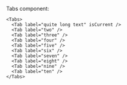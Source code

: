 Tabs component:

    <Tabs>
      <Tab label="quite long text" isCurrent />
      <Tab label="two" />
      <Tab label="three" />
      <Tab label="four" />
      <Tab label="five" />
      <Tab label="six" />
      <Tab label="seven" />
      <Tab label="eight" />
      <Tab label="nine" />
      <Tab label="ten" />
    </Tabs>
